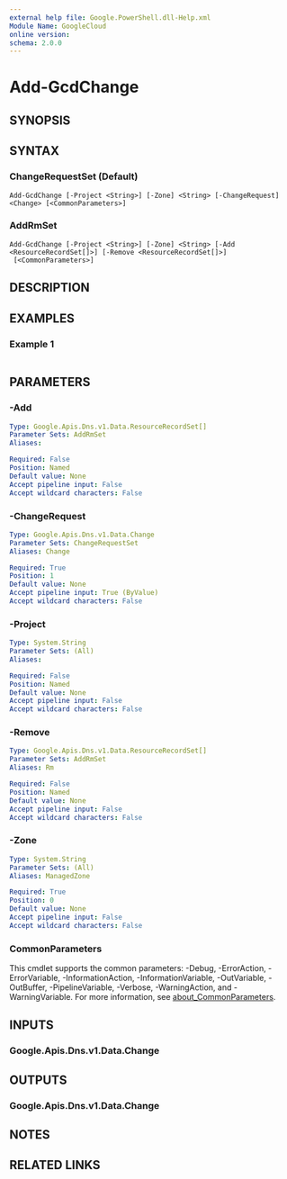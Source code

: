 ```yaml
---
external help file: Google.PowerShell.dll-Help.xml
Module Name: GoogleCloud
online version:
schema: 2.0.0
---
```


# Add-GcdChange

## SYNOPSIS


## SYNTAX

### ChangeRequestSet (Default)
```
Add-GcdChange [-Project <String>] [-Zone] <String> [-ChangeRequest] <Change> [<CommonParameters>]
```

### AddRmSet
```
Add-GcdChange [-Project <String>] [-Zone] <String> [-Add <ResourceRecordSet[]>] [-Remove <ResourceRecordSet[]>]
 [<CommonParameters>]
```

## DESCRIPTION


## EXAMPLES

### Example 1
```powershell

```



## PARAMETERS

### -Add


```yaml
Type: Google.Apis.Dns.v1.Data.ResourceRecordSet[]
Parameter Sets: AddRmSet
Aliases:

Required: False
Position: Named
Default value: None
Accept pipeline input: False
Accept wildcard characters: False
```

### -ChangeRequest


```yaml
Type: Google.Apis.Dns.v1.Data.Change
Parameter Sets: ChangeRequestSet
Aliases: Change

Required: True
Position: 1
Default value: None
Accept pipeline input: True (ByValue)
Accept wildcard characters: False
```

### -Project


```yaml
Type: System.String
Parameter Sets: (All)
Aliases:

Required: False
Position: Named
Default value: None
Accept pipeline input: False
Accept wildcard characters: False
```

### -Remove


```yaml
Type: Google.Apis.Dns.v1.Data.ResourceRecordSet[]
Parameter Sets: AddRmSet
Aliases: Rm

Required: False
Position: Named
Default value: None
Accept pipeline input: False
Accept wildcard characters: False
```

### -Zone


```yaml
Type: System.String
Parameter Sets: (All)
Aliases: ManagedZone

Required: True
Position: 0
Default value: None
Accept pipeline input: False
Accept wildcard characters: False
```

### CommonParameters
This cmdlet supports the common parameters: -Debug, -ErrorAction, -ErrorVariable, -InformationAction, -InformationVariable, -OutVariable, -OutBuffer, -PipelineVariable, -Verbose, -WarningAction, and -WarningVariable. For more information, see [about_CommonParameters](http://go.microsoft.com/fwlink/?LinkID=113216).

## INPUTS

### Google.Apis.Dns.v1.Data.Change

## OUTPUTS

### Google.Apis.Dns.v1.Data.Change

## NOTES

## RELATED LINKS

